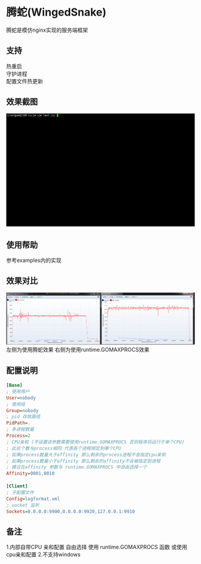 # 腾蛇(WingedSnake)
腾蛇是模仿nginx实现的服务端框架
## 支持
热重启  
守护进程  
配置文件热更新
## 效果截图
![效果截图](./res/video.gif)  
## 使用帮助
参考examples内的实现
## 效果对比
![性能变化](./res/pic.png)
左侧为使用腾蛇效果
右侧为使用runtime.GOMAXPROCS效果
## 配置说明
```ini
[Base]
; 使用用户
User=nobody
; 使用组
Group=nobody
; pid 存放路径
PidPath=.
; 多进程数量
Process=2
; CPU亲和 (不设置该参数需要使用runtime.GOMAXPROCS 否则程序将运行于单个CPU)
; 此处个数与process相同 代表各个进程绑定到哪个CPU
; 如果process数量大于affinity 那么剩余的process进程不会指定cpu亲和
; 如果process数量小于affinity 那么剩余的affinity不会被指定到进程
; 建议在affinity 参数与 runtime.GOMAXPROCS 中自由选择一个
Affinity=0001,0010

[Client]
; 子配置文件
Config=logformat.xml
; socket 监听
Sockets=0.0.0.0:9900,0.0.0.0:9920,127.0.0.1:9910
```
## 备注
1.内部自带CPU 亲和配置  自由选择 使用 runtime.GOMAXPROCS 函数  或使用cpu亲和配置
2.不支持windows
